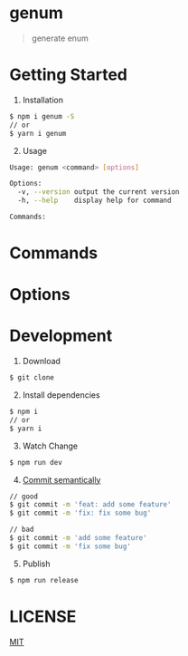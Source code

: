 # genum
> generate enum


# Getting Started

1. Installation

```bash
$ npm i genum -S
// or
$ yarn i genum
```

2. Usage
   

```bash
Usage: genum <command> [options]

Options:
  -v, --version output the current version
  -h, --help    display help for command

Commands:

```





# Commands

# Options



# Development

1. Download

```bash
$ git clone 
```

2. Install dependencies

```bash
$ npm i
// or
$ yarn i
```

3. Watch Change

```bash
$ npm run dev
```

4. [Commit semantically](https://www.conventionalcommits.org/en/v1.0.0/#summary)

```bash
// good
$ git commit -m 'feat: add some feature'
$ git commit -m 'fix: fix some bug'

// bad
$ git commit -m 'add some feature'
$ git commit -m 'fix some bug'
```

5. Publish

```bash
$ npm run release
```



# LICENSE

[MIT](https://///blob/master/LICENSE)
